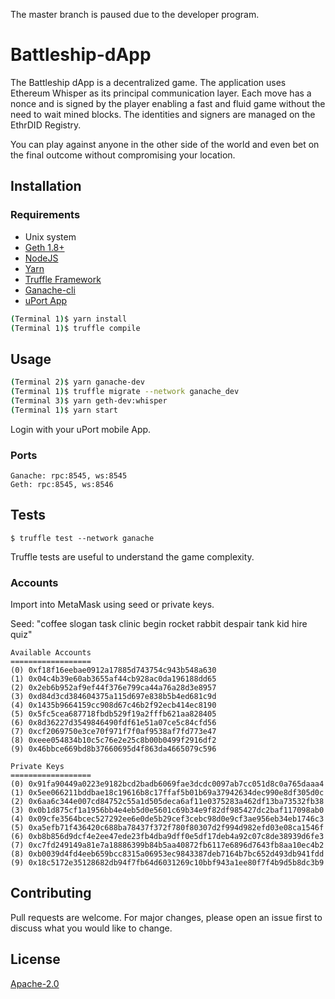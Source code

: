 
The master branch is paused due to the developer program.

# Battleship-dApp

The Battleship dApp is a decentralized game. The application uses Ethereum Whisper as its principal communication layer. Each move has a nonce and is signed by the player enabling a fast and fluid game without the need to wait mined blocks. The identities and signers are managed on the EthrDID Registry.

You can play against anyone in the other side of the world and even bet on the final outcome without compromising your location.

## Installation

### Requirements
* Unix system
* [Geth 1.8+](https://github.com/ethereum/go-ethereum/releases)
* [NodeJS](https://nodejs.org/en/download/package-manager/)
* [Yarn](https://yarnpkg.com/lang/en/docs/install/)
* [Truffle Framework](https://truffleframework.com/truffle)
* [Ganache-cli](https://github.com/trufflesuite/ganache-cli)
* [uPort App](https://www.uport.me/)


```sh
(Terminal 1)$ yarn install
(Terminal 1)$ truffle compile
```

## Usage

```sh
(Terminal 2)$ yarn ganache-dev
(Terminal 1)$ truffle migrate --network ganache_dev
(Terminal 3)$ yarn geth-dev:whisper
(Terminal 1)$ yarn start
```
Login with your uPort mobile App.

### Ports
```
Ganache: rpc:8545, ws:8545
Geth: rpc:8545, ws:8546
```

## Tests

```
$ truffle test --network ganache
```

Truffle tests are useful to understand the game complexity.

### Accounts

Import into MetaMask using seed or private keys.

Seed: "coffee slogan task clinic begin rocket rabbit despair tank kid hire quiz"

```
Available Accounts
==================
(0) 0xf18f16eebae0912a17885d743754c943b548a630
(1) 0x04c4b39e60ab3655af44cb928ac0da196188dd65
(2) 0x2eb6b952af9ef44f376e799ca44a76a28d3e8957
(3) 0xd84d3cd384604375a115d697e838b5b4ed681c9d
(4) 0x1435b9664159cc908d67c46b2f92ecb414ec8190
(5) 0x5fc5cea687718fbdb529f19a2fffb621aa828405
(6) 0x8d36227d3549846490fdf61e51a07ce5c84cfd56
(7) 0xcf2069750e3ce70f971f7f0af9538af7fd773e47
(8) 0xeee054834b10c5c76e2e25c8b00b0499f2916df2
(9) 0x46bbce669bd8b37660695d4f863da4665079c596

Private Keys
==================
(0) 0x91fa90449a0223e9182bcd2badb6069fae3dcdc0097ab7cc051d8c0a765daaa4
(1) 0x5ee066211bddbae18c19616b8c17ffaf5b01b69a37942634dec990e8df305d0c
(2) 0x6aa6c344e007cd84752c55a1d505deca6af11e0375283a462df13ba73532fb38
(3) 0x0b1d875cf1a1956bb4e4eb5d0e5601c69b34e9f82df985427dc2baf117098ab0
(4) 0x09cfe3564bcec527292ee6e0de5b29cef3cebc98d0e9cf3ae956eb34eb1746c3
(5) 0xa5efb71f436420c688ba78437f372f780f80307d2f994d982efd03e08ca1546f
(6) 0xb8b856d9dcf4e2ee47ede23fb4dba9dff0e5df17deb4a92c07c8de38939d6fe3
(7) 0xc7fd249149a81e7a18886399b84b5aa40872fb6117e6896d7643fb8aa10ec4b2
(8) 0xb0039d4fd4eeb659bcc8315a06953ec9843387deb7164b7bc652d493db941fdd
(9) 0x18c5172e35128682db94f7fb64d6031269c10bbf943a1ee80f7f4b9d5b8dc3b9
```

## Contributing
Pull requests are welcome. For major changes, please open an issue first to discuss what you would like to change.

## License
[Apache-2.0](https://choosealicense.com/licenses/apache-2.0/)
